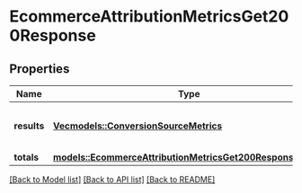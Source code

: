 # EcommerceAttributionMetricsGet200Response

## Properties

Name | Type | Description | Notes
------------ | ------------- | ------------- | -------------
**results** | [**Vec<models::ConversionSourceMetrics>**](ConversionSourceMetrics.md) | List of conversion attribution metrics | 
**totals** | [**models::EcommerceAttributionMetricsGet200ResponseTotals**](_ecommerce_attribution_metrics_get_200_response_totals.md) |  | 

[[Back to Model list]](../README.md#documentation-for-models) [[Back to API list]](../README.md#documentation-for-api-endpoints) [[Back to README]](../README.md)


